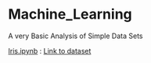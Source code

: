 # Machine_Learning
A very Basic Analysis of Simple Data Sets

[Iris.ipynb](https://github.com/sagarika3kundu/Machine_Learning/blob/master/Iris.ipynb)   :   [Link to dataset](https://www.kaggle.com/uciml/iris/downloads/Iris.csv)
